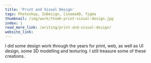 ```yaml
---
title: 'Print and Visual Design'
tags: Photoshop, InDesign, Cinema4D, figma
thumbnail: /img/work/thumb-print-visual-design.jpg
index: 1
read_more_link: /writing/print-and-visual-design/
website_link:
---
```


I did some design work through the years for print, web, as well as UI design, some 3D modelling and texturing. I still treasure some of these creations.
